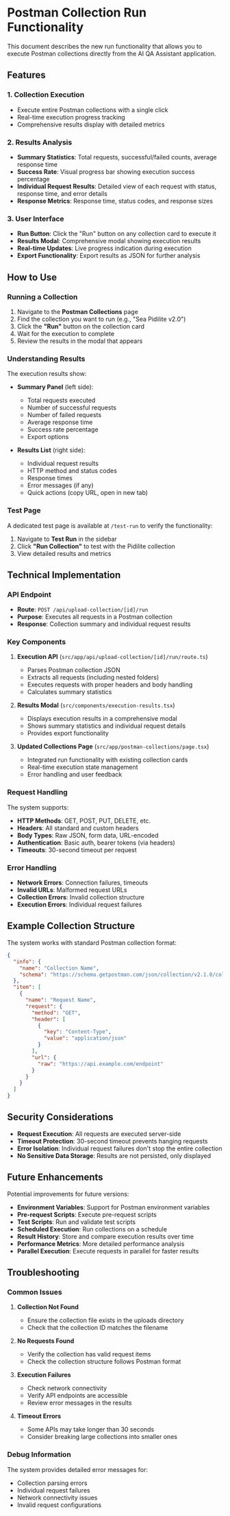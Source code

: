 # Postman Collection Run Functionality

This document describes the new run functionality that allows you to execute Postman collections directly from the AI QA Assistant application.

## Features

### 1. Collection Execution

- Execute entire Postman collections with a single click
- Real-time execution progress tracking
- Comprehensive results display with detailed metrics

### 2. Results Analysis

- **Summary Statistics**: Total requests, successful/failed counts, average response time
- **Success Rate**: Visual progress bar showing execution success percentage
- **Individual Request Results**: Detailed view of each request with status, response time, and error details
- **Response Metrics**: Response time, status codes, and response sizes

### 3. User Interface

- **Run Button**: Click the "Run" button on any collection card to execute it
- **Results Modal**: Comprehensive modal showing execution results
- **Real-time Updates**: Live progress indication during execution
- **Export Functionality**: Export results as JSON for further analysis

## How to Use

### Running a Collection

1. Navigate to the **Postman Collections** page
2. Find the collection you want to run (e.g., "Sea Pidilite v2.0")
3. Click the **"Run"** button on the collection card
4. Wait for the execution to complete
5. Review the results in the modal that appears

### Understanding Results

The execution results show:

- **Summary Panel** (left side):

  - Total requests executed
  - Number of successful requests
  - Number of failed requests
  - Average response time
  - Success rate percentage
  - Export options

- **Results List** (right side):
  - Individual request results
  - HTTP method and status codes
  - Response times
  - Error messages (if any)
  - Quick actions (copy URL, open in new tab)

### Test Page

A dedicated test page is available at `/test-run` to verify the functionality:

1. Navigate to **Test Run** in the sidebar
2. Click **"Run Collection"** to test with the Pidilite collection
3. View detailed results and metrics

## Technical Implementation

### API Endpoint

- **Route**: `POST /api/upload-collection/[id]/run`
- **Purpose**: Executes all requests in a Postman collection
- **Response**: Collection summary and individual request results

### Key Components

1. **Execution API** (`src/app/api/upload-collection/[id]/run/route.ts`)

   - Parses Postman collection JSON
   - Extracts all requests (including nested folders)
   - Executes requests with proper headers and body handling
   - Calculates summary statistics

2. **Results Modal** (`src/components/execution-results.tsx`)

   - Displays execution results in a comprehensive modal
   - Shows summary statistics and individual request details
   - Provides export functionality

3. **Updated Collections Page** (`src/app/postman-collections/page.tsx`)
   - Integrated run functionality with existing collection cards
   - Real-time execution state management
   - Error handling and user feedback

### Request Handling

The system supports:

- **HTTP Methods**: GET, POST, PUT, DELETE, etc.
- **Headers**: All standard and custom headers
- **Body Types**: Raw JSON, form data, URL-encoded
- **Authentication**: Basic auth, bearer tokens (via headers)
- **Timeouts**: 30-second timeout per request

### Error Handling

- **Network Errors**: Connection failures, timeouts
- **Invalid URLs**: Malformed request URLs
- **Collection Errors**: Invalid collection structure
- **Execution Errors**: Individual request failures

## Example Collection Structure

The system works with standard Postman collection format:

```json
{
  "info": {
    "name": "Collection Name",
    "schema": "https://schema.getpostman.com/json/collection/v2.1.0/collection.json"
  },
  "item": [
    {
      "name": "Request Name",
      "request": {
        "method": "GET",
        "header": [
          {
            "key": "Content-Type",
            "value": "application/json"
          }
        ],
        "url": {
          "raw": "https://api.example.com/endpoint"
        }
      }
    }
  ]
}
```

## Security Considerations

- **Request Execution**: All requests are executed server-side
- **Timeout Protection**: 30-second timeout prevents hanging requests
- **Error Isolation**: Individual request failures don't stop the entire collection
- **No Sensitive Data Storage**: Results are not persisted, only displayed

## Future Enhancements

Potential improvements for future versions:

- **Environment Variables**: Support for Postman environment variables
- **Pre-request Scripts**: Execute pre-request scripts
- **Test Scripts**: Run and validate test scripts
- **Scheduled Execution**: Run collections on a schedule
- **Result History**: Store and compare execution results over time
- **Performance Metrics**: More detailed performance analysis
- **Parallel Execution**: Execute requests in parallel for faster results

## Troubleshooting

### Common Issues

1. **Collection Not Found**

   - Ensure the collection file exists in the uploads directory
   - Check that the collection ID matches the filename

2. **No Requests Found**

   - Verify the collection has valid request items
   - Check the collection structure follows Postman format

3. **Execution Failures**

   - Check network connectivity
   - Verify API endpoints are accessible
   - Review error messages in the results

4. **Timeout Errors**
   - Some APIs may take longer than 30 seconds
   - Consider breaking large collections into smaller ones

### Debug Information

The system provides detailed error messages for:

- Collection parsing errors
- Individual request failures
- Network connectivity issues
- Invalid request configurations
